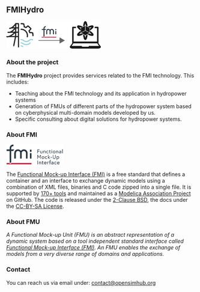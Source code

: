 ## FMIHydro

<img src="img/FMIHydro.png" alt="FMIHydro logo" style="width:50%; text-align:center;"/>

### About the project 

The **FMIHydro** project provides services related to the FMI technology. This includes:

 - Teaching about the FMI technology and its application in hydropower systems
 - Generation of FMUs of different parts of the hydropower system based on cyberphysical multi-domain models developed by us.
 - Specific consulting about digital solutions for hydropower systems.

### About FMI

<img src="img/FMI.svg" alt="Functional Mock-up Interface logo" style="width:30%; text-align:center;"/>

The [Functional Mock-up Interface (FMI)](https://fmi-standard.org) is a free standard that defines a container and an interface to exchange dynamic models using a combination of XML files, binaries and C code zipped into a single file. It is supported by [170+ tools](http://fmi-standard.org/tools) and maintained as a [Modelica Association Project](https://modelica.org/projects) on GitHub. The code is released under the [2-Clause BSD](https://opensource.org/licenses/BSD-2-Clause), the docs under the [CC-BY-SA License](https://creativecommons.org/licenses/by-sa/4.0). 

### About FMU

*A Functional Mock-up Unit (FMU) is an abstract representation of a dynamic system based on a tool independent standard interface called [Functional Mock-up Interface (FMI)](https://fmi-standard.org). An FMU enables the exchange of models from a very diverse range of domains and applications.*

### Contact

You can reach us via email under: [contact@opensimhub.org](mailto:contact@opensimhub.org)
